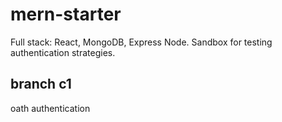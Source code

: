 # mern-starter
Full stack: React, MongoDB, Express Node. Sandbox for testing authentication strategies.
## branch c1
oath authentication
